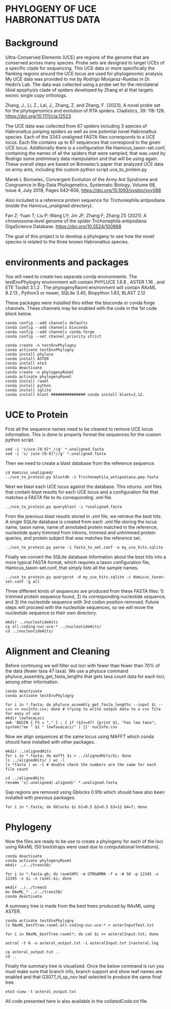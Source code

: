 # PHYLOGENY OF UCE HABRONATTUS DATA

# Background

Ultra-Conserved Elements (UCE) are regions of the genome that are conserved across many species. Probe sets are designed to target UCEs of a specific clade for sequencing. This UCE data or more specifically the flanking regions around the UCE locus are used for phylogenomic analysis. 
My UCE data was provided to me by Rodrigo Monjaraz-Ruedas in Dr. Hedin’s Lab. The data was collected using a probe set for the retrolateral tibial apophysis clade of spiders developed by Zhang et al that targets exonic single copy orthologs.

  Zhang, J., Li, Z., Lai, J., Zhang, Z. and Zhang, F. (2023), A novel probe set for the phylogenomics and evolution of RTA spiders. Cladistics, 39: 116-128. https://doi.org/10.1111/cla.12523

The UCE data was collected from 67 spiders including 3 species of Habronattus jumping spiders as well as one potential novel Habronattus species. Each of the 3343 unaligned FASTA files corresponds to a UCE locus. Each file contains up to 67 sequences that correspond to the given UCE locus. Additionally there is a configuration file Hamicus_taxon-set.conf, containing the names of all the spiders that were sampled, that was used by Rodrigo some preliminary data manipulation and that will be using again.
These overall steps are based on Borowiec’s paper that analyzed UCE data on army ants, including the custom python script uce_to_protein.py

  Marek L Borowiec, Convergent Evolution of the Army Ant Syndrome and Congruence in Big-Data Phylogenetics, Systematic Biology, Volume 68, Issue 4, July 2019, Pages 642–656, https://doi.org/10.1093/sysbio/syy088

Also included is a reference protein sequence for Trichonephila antipodiana (inside the Hamicus_unaligned directory).

  Fan Z; Yuan T; Liu P; Wang LY; Jin JF; Zhang F; Zhang ZS (2021): A chromosome‐level genome of the spider Trichonephila antipodiana GigaScience Database. https://doi.org/10.5524/100868

The goal of this project is to develop a phylogeny to see how the novel species is related to the three known Habronattus species. 

# environments and packages

You will need to create two separate conda environments. The testEnvPhylogny environment will contain PHYLUCE 1.6.8 , ASTER 1.16 , and ETE Toolkit 3.1.2 . The phylogenyRaxml environment will contain RAxML 8.2.13 , Python3 or newer, SQLite 3.45, Biopython 1.83, BLAST 2.12

These packages were installed thru either the bioconda or conda forge channels. These channels may be enabled with the code in the 1st code block below. 

```
conda config --add channels defaults
conda config --add channels bioconda
conda config --add channels conda-forge
conda config --set channel_priority strict
```
```
conda create -n testEnvPhylogny
conda activate testEnvPhylogny
conda install phyluce
conda install ASTER
conda install ete3
conda deactivate
conda create -n phylogenyRaxml
conda activate phylogenyRaxml
conda install raxml
conda install python
conda install sqlite
conda install blast ############### conda install blast=2.12.
```

# UCE to Protein

First all the sequence names need to be cleaned to remove UCE locus information. This is done to properly format the sequences for the custom python script.

```
sed -i 's/uce-[0-9]*_//g' *.unaligned.fasta
sed -i 's/ |uce-[0-9]*//g' *.unaligned.fasta
```

Then we need to create a blast database from the reference sequence.
```
cd Hamicus_unaligned/
../uce_to_protein.py blastdb -i Trichonephila_antipodiana.pep.fasta
```
Next we blast each UCE locus against the database. This returns .xml files that contain blast results for each UCE locus and a configuration file that matches a FASTA file to its corresponding .xml file.
```
../uce_to_protein.py queryblast -i *unaligned.fasta
```

From the previous blast results stored in .xml file, we retrieve the best hits. A single SQLite database is created from each .xml file storing the locus name, taxon name, name of annotated protein matched in the reference, nucleotide query trimmed from introns, trimmed and untrimmed protein queries, and protein subject that was matches the reference set.
```
../uce_to_protein.py parse -i fasta_to_xml.conf -o my_uce_hits.sqlite
```

Finally we convert the SQLite database information about the best hits into a more typical FASTA format, which requires a taxon configuration file, Hamicus_taxon-set.conf, that simply lists all the sample names.
```
../uce_to_protein.py queryprot -d my_uce_hits.sqlite -c Hamicus_taxon-set.conf -g all
```

Three different kinds of sequences are produced from these FASTA files: 1) trimmed protein sequence found, 2) its corresponding nucleotide sequence, and 3) the nucleotide sequence with 3rd codon position removed. Future steps will proceed with the nucleotide sequences, so we will move the nucleotide sequence to their own directory.
```
mkdir ../nucleotideHits
cp all-coding-nuc-uce-* ../nucleotideHits/
cd ../nucleotideHits/
```

# Alignment and Cleaning

Before continuing we will filter out loci with fewer than fewer than 70% of the data (fewer taxa 47 taxa). We use a phyluce command phyluce_assembly_get_fasta_lengths that gets taxa count data for each loci, among other information.

```
conda deactivate
conda activate testEnvPhylogny

for i in *.fasta; do phyluce_assembly_get_fasta_lengths --input $i --csv >> nucInfo.csv; done # trying to write output data to a csv file for easy of use
mkdir lowTaxaLoci
awk 'BEGIN { FS = "," } ; { if ($2<=47) {print $1, "has low taxa"; system("mv " $1 " lowTaxaLoci/" ) }}' nucInfo.csv 
```

Now we align sequences at the same locus using MAFFT which conda should have installed with other packages.
```
mkdir ../alignedHits
for i in *.fasta; do mafft $i > ../alignedHits/$i; done
ls ../alignedHits/ | wc -l
ls *fasta | wc -l # double check the numbers are the same for each file count

cd ../alignedHits
rename 's/.unaligned/.aligned/' *.unaligned.fasta
```

Gap regions are removed using Gblocks 0.91b which should have also been installed with previous packages.

```
for i in *.fasta; do Gblocks $i b1=0.5 b2=0.5 b3=12 b4=7; done
```
# Phylogeny

Now the files are ready to be use to create a phylogeny for each of the loci using RAxML (50 bootstraps were used due to computational limitations). 
```
conda deactivate
conda activate phylogenyRaxml
mkdir ../../trees50/

for i in *.fasta-gb; do raxmlHPC -m GTRGAMMA -f a -# 50 -p 12345 -x 12345 -s $i -n raxml-$i; done

mkdir ../../trees5
mv RAxML_* ../../trees50/
conda deactivate
```

A summary tree is made from the best trees produced by RAxML using ASTER.
```
conda activate testEnvPhylogny
ls RAxML_bestTree.raxml-all-coding-nuc-uce-* > asterInputTest.txt

for i in RAxML_bestTree.raxml*; do cat $i >> asteralInput.txt; done

astral -t 6 -o asteral_output.txt -i asteralInput.txt 2>asteral.log

cp asteral_output.txt ..
cd ..
```

Finally the summary tree is visualized. Once the below command is run you must make sure that branch info, branch support and show leaf names are enabled and that G3077_H_sp_nov leaf selected to produce the same final tree.
```
ete3 view -t asteral_output.txt 
```
All code presented here is also available in the collatedCode.txt file.
